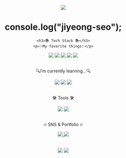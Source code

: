 <div align=center>
	<img src="https://capsule-render.vercel.app/api?type=waving&color=auto&height=200&section=header&text=Jiyoung%20Github!&fontSize=80" /> 
</div>
<div align=center>
  <h1>console.log("jiyeong-seo");</h1> 
	
	<h3>📚 Tech Stack 📚</h3>
	<p>✨My favorite things✨</p>
</div>
<div align="center">
	<img src="https://img.shields.io/badge/React-007396?style=flat&logo=Conda-Forge&logoColor=white" />
	<img src="https://img.shields.io/badge/HTML5-E34F26?style=flat&logo=HTML5&logoColor=white" />
	<img src="https://img.shields.io/badge/CSS3-1572B6?style=flat&logo=CSS3&logoColor=white" />
	<img src="https://img.shields.io/badge/JavaScript-F7DF1E?style=flat&logo=JavaScript&logoColor=white" />
	<img src="https://img.shields.io/badge/Bootstrap-7952B3?style=flat&logo=Bootstrap&logoColor=white" />
</div>
<br>
<div align=center>
	<p>🔍I’m currently learning...🔍</p>
</div>
<div align="center">
  <img src="https://img.shields.io/badge/TypeScript-6DB33F?style=flat&logo=Spring&logoColor=white" />
	<img src="https://img.shields.io/badge/Next.js-7952B3?style=flat&logo=Bootstrap&logoColor=white" />
  <img src="https://img.shields.io/badge/jQuery-0769AD?style=flat&logo=jQuery&logoColor=white" />
</div>
<br>
<div align=center>
	<p>🛠 Tools 🛠</p>
</div>
<div align=center>
	<img src="https://img.shields.io/badge/GitHub-181717?style=flat&logo=GitHub&logoColor=white" />
	<img src="https://img.shields.io/badge/Visual%20Studio%20Code-007ACC?style=flat&logo=VisualStudioCode&logoColor=white" />
</div>
<br>
<div align=center>
	<p>🔥 SNS & Portfolio 🔥</p>
</div>
<div align=center>
	<a href="mailto:jen.jyseo@gmail.com">
		<img src="https://img.shields.io/badge/Mail-30B980?style=flat&logo=Gmail&logoColor=white" />
	</a>
	<a href="https://www.notion.so/developer-dreamtree-ji-young/72d2677360d8445f9d7721947c1828ef?v=7ae219e7db9145ef9d11cc023ed9cf22?v=7ae219e7db9145ef9d11cc023ed9cf22">
        <img src="https://img.shields.io/badge/Notion-000000?style=flat&logo=Notion&logoColor=white" />
	</a>
	<br>
</div>

<br>

<div align=center>
	<br>
<img src="https://github-readme-stats.vercel.app/api/top-langs/?username=jiyeong-seo&layout=compact">
<img src="https://github-readme-stats.vercel.app/api?username=jiyeong-seo&show_icons=true">

<!-- ![Jiyoung's GitHub Contributor stats](https://github-contributor-stats.vercel.app/api?username=jiyeong-seo) -->
<br>

</div>
